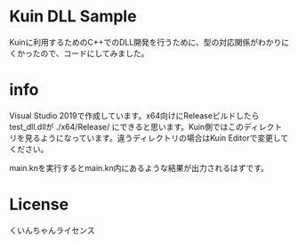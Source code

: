 # Kuin DLL Sample
Kuinに利用するためのC++でのDLL開発を行うために、型の対応関係がわかりにくかったので、コードにしてみました。

# info
Visual Studio 2019で作成しています。x64向けにReleaseビルドしたらtest_dll.dllが ./x64/Release/ にできると思います。Kuin側ではこのディレクトリを見るようになっています。違うディレクトリの場合はKuin Editorで変更してください。

main.knを実行するとmain.kn内にあるような結果が出力されるはずです。

# License
くいんちゃんライセンス
